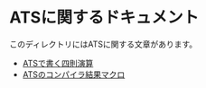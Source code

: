 # ATSに関するドキュメント

このディレクトリにはATSに関する文章があります。

- [ATSで書く四則演算](calc.md)
- [ATSのコンパイラ結果マクロ](compiled_c_macro.md)
